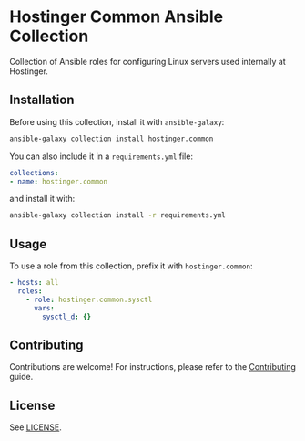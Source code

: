 # Hostinger Common Ansible Collection

Collection of Ansible roles for configuring Linux servers used internally at Hostinger.

## Installation

Before using this collection, install it with `ansible-galaxy`:

```bash
ansible-galaxy collection install hostinger.common
```

You can also include it in a `requirements.yml` file:

```yaml
collections:
- name: hostinger.common
```

and install it with:

```bash
ansible-galaxy collection install -r requirements.yml
```

## Usage

To use a role from this collection, prefix it with `hostinger.common`:

```yaml
- hosts: all
  roles:
    - role: hostinger.common.sysctl
      vars:
        sysctl_d: {}
```

## Contributing

Contributions are welcome! For instructions, please refer to the [Contributing](CONTRIBUTING.md) guide.

## License

See [LICENSE](LICENSE).

